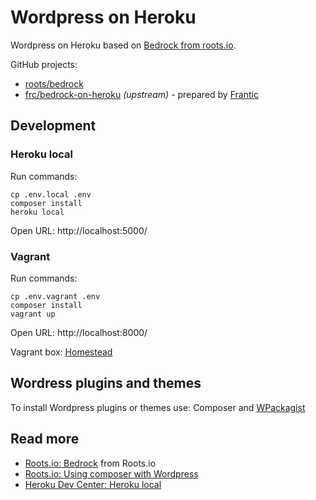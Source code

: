 # Wordpress on Heroku

Wordpress on Heroku based on [Bedrock from roots.io](https://roots.io/bedrock/).

GitHub projects:

* [roots/bedrock](https://github.com/roots/bedrock)
* [frc/bedrock-on-heroku](https://github.com/frc/bedrock-on-heroku) _(upstream)_ - prepared by [Frantic](http://www.frantic.com/)

## Development

### Heroku local

Run commands:

    cp .env.local .env
    composer install
    heroku local

Open URL: http://localhost:5000/

### Vagrant

Run commands:

    cp .env.vagrant .env
    composer install
    vagrant up

Open URL: http://localhost:8000/

Vagrant box: [Homestead](https://laravel.com/docs/master/homestead)

## Wordress plugins and themes

To install Wordpress plugins or themes use: Composer and [WPackagist](https://wpackagist.org/)

## Read more

* [Roots.io: Bedrock](https://roots.io/bedrock/) from Roots.io
* [Roots.io: Using composer with Wordpress](https://roots.io/using-composer-with-wordpress/)
* [Heroku Dev Center: Heroku local](https://devcenter.heroku.com/articles/heroku-local)

